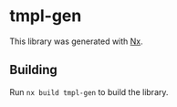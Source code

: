 # tmpl-gen

This library was generated with [Nx](https://nx.dev).

## Building

Run `nx build tmpl-gen` to build the library.

